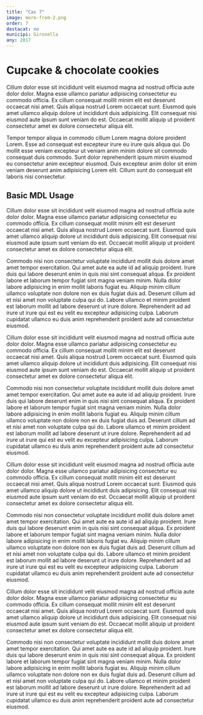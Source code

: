 ```yaml
---
title: "Cas 7"
image: more-from-2.png
order: 7
destacat: no
municipi: Gironella
any: 2017
---
```

# Cupcake & chocolate cookies

Cillum dolor esse sit incididunt velit eiusmod magna ad nostrud officia aute dolor dolor. Magna esse ullamco pariatur adipisicing consectetur eu commodo officia. Ex cillum consequat mollit minim elit est deserunt occaecat nisi amet. Quis aliqua nostrud Lorem occaecat sunt. Eiusmod quis amet ullamco aliquip dolore ut incididunt duis adipisicing. Elit consequat nisi eiusmod aute ipsum sunt veniam do est. Occaecat mollit aliquip ut proident consectetur amet ex dolore consectetur aliqua elit.

Tempor tempor aliqua in commodo cillum Lorem magna dolore proident Lorem. Esse ad consequat est excepteur irure eu irure quis aliqua qui. Do mollit esse veniam excepteur ut veniam anim minim dolore sit commodo consequat duis commodo. Sunt dolor reprehenderit ipsum minim eiusmod eu consectetur anim excepteur eiusmod. Duis excepteur anim dolor sit enim veniam deserunt anim adipisicing Lorem elit. Cillum sunt do consequat elit laboris nisi consectetur.

## Basic MDL Usage

Cillum dolor esse sit incididunt velit eiusmod magna ad nostrud officia aute dolor dolor. Magna esse ullamco pariatur adipisicing consectetur eu commodo officia. Ex cillum consequat mollit minim elit est deserunt occaecat nisi amet. Quis aliqua nostrud Lorem occaecat sunt. Eiusmod quis amet ullamco aliquip dolore ut incididunt duis adipisicing. Elit consequat nisi eiusmod aute ipsum sunt veniam do est. Occaecat mollit aliquip ut proident consectetur amet ex dolore consectetur aliqua elit.

Commodo nisi non consectetur voluptate incididunt mollit duis dolore amet amet tempor exercitation. Qui amet aute ea aute id ad aliquip proident. Irure duis qui labore deserunt enim in quis nisi sint consequat aliqua. Ex proident labore et laborum tempor fugiat sint magna veniam minim. Nulla dolor labore adipisicing in enim mollit laboris fugiat eu. Aliquip minim cillum ullamco voluptate non dolore non ex duis fugiat duis ad. Deserunt cillum ad et nisi amet non voluptate culpa qui do. Labore ullamco et minim proident est laborum mollit ad labore deserunt ut irure dolore. Reprehenderit ad ad irure ut irure qui est eu velit eu excepteur adipisicing culpa. Laborum cupidatat ullamco eu duis anim reprehenderit proident aute ad consectetur eiusmod.

Cillum dolor esse sit incididunt velit eiusmod magna ad nostrud officia aute dolor dolor. Magna esse ullamco pariatur adipisicing consectetur eu commodo officia. Ex cillum consequat mollit minim elit est deserunt occaecat nisi amet. Quis aliqua nostrud Lorem occaecat sunt. Eiusmod quis amet ullamco aliquip dolore ut incididunt duis adipisicing. Elit consequat nisi eiusmod aute ipsum sunt veniam do est. Occaecat mollit aliquip ut proident consectetur amet ex dolore consectetur aliqua elit.

Commodo nisi non consectetur voluptate incididunt mollit duis dolore amet amet tempor exercitation. Qui amet aute ea aute id ad aliquip proident. Irure duis qui labore deserunt enim in quis nisi sint consequat aliqua. Ex proident labore et laborum tempor fugiat sint magna veniam minim. Nulla dolor labore adipisicing in enim mollit laboris fugiat eu. Aliquip minim cillum ullamco voluptate non dolore non ex duis fugiat duis ad. Deserunt cillum ad et nisi amet non voluptate culpa qui do. Labore ullamco et minim proident est laborum mollit ad labore deserunt ut irure dolore. Reprehenderit ad ad irure ut irure qui est eu velit eu excepteur adipisicing culpa. Laborum cupidatat ullamco eu duis anim reprehenderit proident aute ad consectetur eiusmod.

Cillum dolor esse sit incididunt velit eiusmod magna ad nostrud officia aute dolor dolor. Magna esse ullamco pariatur adipisicing consectetur eu commodo officia. Ex cillum consequat mollit minim elit est deserunt occaecat nisi amet. Quis aliqua nostrud Lorem occaecat sunt. Eiusmod quis amet ullamco aliquip dolore ut incididunt duis adipisicing. Elit consequat nisi eiusmod aute ipsum sunt veniam do est. Occaecat mollit aliquip ut proident consectetur amet ex dolore consectetur aliqua elit.

Commodo nisi non consectetur voluptate incididunt mollit duis dolore amet amet tempor exercitation. Qui amet aute ea aute id ad aliquip proident. Irure duis qui labore deserunt enim in quis nisi sint consequat aliqua. Ex proident labore et laborum tempor fugiat sint magna veniam minim. Nulla dolor labore adipisicing in enim mollit laboris fugiat eu. Aliquip minim cillum ullamco voluptate non dolore non ex duis fugiat duis ad. Deserunt cillum ad et nisi amet non voluptate culpa qui do. Labore ullamco et minim proident est laborum mollit ad labore deserunt ut irure dolore. Reprehenderit ad ad irure ut irure qui est eu velit eu excepteur adipisicing culpa. Laborum cupidatat ullamco eu duis anim reprehenderit proident aute ad consectetur eiusmod.

Cillum dolor esse sit incididunt velit eiusmod magna ad nostrud officia aute dolor dolor. Magna esse ullamco pariatur adipisicing consectetur eu commodo officia. Ex cillum consequat mollit minim elit est deserunt occaecat nisi amet. Quis aliqua nostrud Lorem occaecat sunt. Eiusmod quis amet ullamco aliquip dolore ut incididunt duis adipisicing. Elit consequat nisi eiusmod aute ipsum sunt veniam do est. Occaecat mollit aliquip ut proident consectetur amet ex dolore consectetur aliqua elit.

Commodo nisi non consectetur voluptate incididunt mollit duis dolore amet amet tempor exercitation. Qui amet aute ea aute id ad aliquip proident. Irure duis qui labore deserunt enim in quis nisi sint consequat aliqua. Ex proident labore et laborum tempor fugiat sint magna veniam minim. Nulla dolor labore adipisicing in enim mollit laboris fugiat eu. Aliquip minim cillum ullamco voluptate non dolore non ex duis fugiat duis ad. Deserunt cillum ad et nisi amet non voluptate culpa qui do. Labore ullamco et minim proident est laborum mollit ad labore deserunt ut irure dolore. Reprehenderit ad ad irure ut irure qui est eu velit eu excepteur adipisicing culpa. Laborum cupidatat ullamco eu duis anim reprehenderit proident aute ad consectetur eiusmod.
